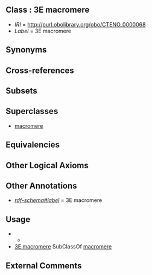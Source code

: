 
## Class : 3E macromere

 * *IRI* = http://purl.obolibrary.org/obo/CTENO_0000068
 * *Label* = 3E macromere

## Synonyms


## Cross-references


## Subsets


## Superclasses

 * [macromere](../../CTENO/75/CTENO_0000075.md)

## Equivalencies


## Other Logical Axioms


## Other Annotations

 * *[rdf-schema#label](../../el/rdf-schema#label.md)* = 3E macromere

## Usage

 * -
 * [3E macromere](../../CTENO/68/CTENO_0000068.md) SubClassOf [macromere](../../CTENO/75/CTENO_0000075.md)

## External Comments

